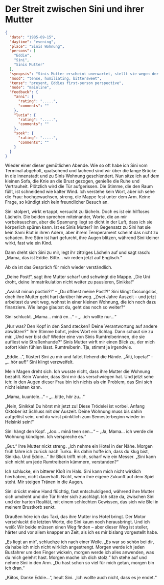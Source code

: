 # Der Streit zwischen Sini und ihrer Mutter

```json
{
  "date": "1985-09-15",
  "daytime": "evening",
  "place": "Sinis Wohnung",
  "persons": [
    "Eddie",
    "Sini",
    "Sinis Mutter"
  ],
  "synopsis": "Sinis Mutter erscheint unerwartet, stellt sie wegen der Uni und der Wohnung zur Rede und macht Eddie klar, dass sie nicht bleiben kann.",
  "mood": "tense, humiliating, bittersweet",
  "tense": "present, Eddies first-person perspective",
  "mode": "mainline",
  "feedback": {
    "anni": {
      "rating": ".....",
      "comments": ""
    },
    "lucia": {
      "rating": ".....",
      "comments": ""
    },
    "soek": {
      "rating": ".....",
      "comments": ""
    }
  }
}
```
Wieder einer dieser gemütlichen Abende. Wie so oft habe ich Sini vom Terminal abgeholt, quatschend und lachend sind wir über die lange Brücke in die Innenstadt und zu Sinis Wohnung geschlendert. 
Nun sitze ich auf dem kleinen Sofa, die Knie an die Brust gezogen, genieße die Ruhe und Vertrauheit. Plötzlich wird die
Tür aufgerissen. Die Stimme, die den Raum füllt, ist schneidend wie kalter
Wind. Ich verstehe kein Wort, aber ich sehe die Frau: hochgewachsen, streng, die
Mappe fest unter dem Arm. Keine Frage, so kündigt sich kein freundlicher
Besuch an.

Sini stolpert, wirkt ertappt, versucht zu lächeln. Doch es ist ein hilfloses
Lächeln. Die beiden sprechen miteinander, Worte, die an mir vorbeirauschen, aber
die Spannung liegt so dicht in der Luft, dass ich sie körperlich spüren kann. Ist es Sinis Mutter? Im Gegensatz zu Sini hat sie kein Sami Blut in ihren Adern, aber ihrem Temperament scheint das nicht zu schaden. Ihre Stirn ist hart gefurcht, ihre Augen blitzen, während Sini kleiner
wirkt, fast wie ein Kind.

Dann dreht sich Sini zu mir, legt ihr zittriges Lächeln auf und sagt rasch:
„Mama, das ist Eddie. Bitte… wir reden jetzt auf Englisch.“

Ab da ist das Gespräch für mich wieder verständlich.

„Deine Post!“, sagt ihre Mutter scharf und schwingt die Mappe. „Die Uni droht,
deine Immatrikulation nicht weiter zu pausieren, Sinikka!“

„Avaisit minun postini?!“ – „Du öffnest meine Post?!“ Sini klingt fassungslos,
doch ihre Mutter geht hart darüber hinweg. „Zwei Jahre Auszeit – und jetzt
arbeitest du weit weg, wohnst in einer kleinen Wohnung, die ich noch dazu
finanziere. Wie lange glaubst du, geht das noch so weiter?“

Sini schluckt. „Mama… minä en…“ – „...ich wollte nur…“

„Nur was? Den Kopf in den Sand stecken? Deine Verantwortung auf andere
abwälzen?“ Ihre Stimme bohrt, jedes Wort ein Schlag. Dann schaut sie zu mir.
„Und wer bist du? Wieder eine von Sinis Rumtreiberinnen, die sie aufliest wie
Straßenhunde?“ Sinis Mutter wirft mir einen Blick zu, der mich sofort klein
fühlen lässt. Rumtreiberin. Tja, stimmt ja irgendwie.

„Eddie...", flüstert Sini zu mir und faltet flehend die Hände. „Äiti, lopeta!“ –
„...hör auf!“ Sini klingt verzweifelt.

Mein Magen dreht sich. Ich wusste nicht, dass ihre Mutter die Wohnung bezahlt.
Kein Wunder, dass Sini mir das verschwiegen hat. Und jetzt sehe ich: in den
Augen dieser Frau bin ich nichts als ein Problem, das Sini sich nicht leisten
kann.

„Mama, kuuntele…“ – „...bitte, hör zu…“

„Nein, Sinikka! Du hörst mir jetzt zu! Diese Trödelei ist vorbei. Anfang Oktober
ist Schluss mit der Auszeit. Deine Wohnung muss bis dahin aufgelöst sein, und du
wirst pünktlich zum Semesterbeginn wieder in Helsinki sein!“

Sini hängt den Kopf. „Joo… minä teen sen…“ – „Ja, Mama… ich werde die Wohnung
kündigen. Ich verspreche es.“

„Gut.“ Ihre Mutter nickt streng. „Ich nehme ein Hotel in der Nähe. Morgen früh
fahre ich zurück nach Turku. Bis dahin hoffe ich, dass du klug bist, Sinikka.
Und Eddie…“ Ihr Blick trifft mich, scharf wie ein Messer. „Sini kann sich nicht
um jede Rumtreiberin kümmern, verstanden?“

Ich schlucke, ein bitterer Kloß im Hals. Sini kann mich nicht wirklich
hierhaben, nicht dauerhaft. Nicht, wenn ihre eigene Zukunft auf dem Spiel steht.
Mir steigen Tränen in die Augen.

Sini drückt meine Hand flüchtig, fast entschuldigend, während ihre Mutter sich
umdreht und die Tür hinter sich zuschlägt. Ich sitze da, zwischen Sini und der
harten Realität, mit einem schlechten Gewissen, das sich wie Blei in meinem
Brustkorb senkt.

Draußen höre ich das Taxi, das ihre Mutter ins Hotel bringt. Der Motor
verschluckt die letzten Worte, die Sini kaum noch herausbringt. Und ich weiß:
Wir beide müssen einen Weg finden – aber dieser Weg ist steiler, härter und vor
allem knapper an Zeit, als ich es mir bislang vorgestellt habe.

„Es liegt an mir“, schluchze ich nach einer Weile. „Es war so schön bei dir, da
habe ich mich nicht wirklich angestrengt. Morgen werde ich jeden Busfahrer um
den Finger wickeln, morgen werde ich alles anwenden, was du mich gelehrt hast.
Morgen mache ich dich stolz.“ Ich stehe auf und nehme Sini in den Arm. „Du hast
schon so viel für mich getan, morgen bin ich dran.“

„Kiitos, Danke Eddie…“, heult Sini. „Ich wollte auch nicht, dass es je endet.“
